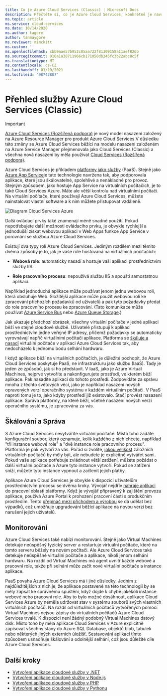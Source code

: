```yaml
---
title: Co je Azure Cloud Services (Classic) | Microsoft Docs
description: Přečtěte si, co je Azure Cloud Services, konkrétně je navržená tak, aby podporovala aplikace, které jsou škálovatelné, spolehlivé a nenákladné pro provoz.
ms.topic: article
ms.service: cloud-services
ms.date: 10/14/2020
ms.author: tagore
author: tanmaygore
ms.reviewer: mimckitt
ms.custom: ''
ms.openlocfilehash: cbb9aae57b952c05aa722f81309158a11aef826b
ms.sourcegitcommit: 910a1a38711966cb171050db245fc3b22abc8c5f
ms.translationtype: MT
ms.contentlocale: cs-CZ
ms.lasthandoff: 03/19/2021
ms.locfileid: "98742807"
---
```

# <a name="overview-of-azure-cloud-services-classic"></a>Přehled služby Azure Cloud Services (Classic)

> [!IMPORTANT]
> [Azure Cloud Services (Rozšířená podpora)](../cloud-services-extended-support/overview.md) je nový model nasazení založený na Azure Resource Manager pro produkt Azure Cloud Services.V důsledku této změny se Azure Cloud Services běžící na modelu nasazení založeném na Azure Service Manager přejmenovala jako Cloud Services (Classic) a všechna nová nasazení by měla používat [Cloud Services (Rozšířená podpora)](../cloud-services-extended-support/overview.md).

Azure Cloud Services je příkladem [platformy jako služby](https://azure.microsoft.com/overview/what-is-paas/) (PaaS). Stejně jako [Azure App Service](../app-service/overview.md)je tato technologie navržena tak, aby podporovala aplikace, které jsou škálovatelné, spolehlivé a nenákladné pro provoz. Stejným způsobem, jako hostuje App Service na virtuálních počítačích, je to také Cloud Services Azure. Máte ale větší kontrolu nad virtuálními počítači. Na virtuální počítače, které používají Azure Cloud Services, můžete nainstalovat vlastní software a k nim můžete přistupovat vzdáleně.

![Diagram Cloud Services Azure](./media/cloud-services-choose-me/diagram.png)

Další ovládací prvky také znamenají méně snadné použití. Pokud nepotřebujete další možnosti ovládacího prvku, je obvykle rychlejší a jednodušší získat webovou aplikaci v Web Apps funkce App Service v porovnání se službou Azure Cloud Services.

Existují dva typy rolí Azure Cloud Services. Jediným rozdílem mezi těmito dvěma způsoby je to, jak je vaše role hostovaná na virtuálních počítačích:

* **Webová role**: automaticky nasadí a hostuje vaši aplikaci prostřednictvím služby IIS.

* **Role pracovního procesu**: nepoužívá službu IIS a spouští samostatnou aplikaci.

Například jednoduchá aplikace může používat jenom jednu webovou roli, která obsluhuje Web. Složitější aplikace může použít webovou roli ke zpracování příchozích požadavků od uživatelů a pak tyto požadavky předat do role pracovního procesu ke zpracování. (Tato komunikace může používat [Azure Service Bus](../service-bus-messaging/service-bus-messaging-overview.md) nebo [Azure Queue Storage](../storage/common/storage-introduction.md).)

Jak ukazuje předchozí obrázek, všechny virtuální počítače v jedné aplikaci běží ve stejné cloudové službě. Uživatelé přistupují k aplikaci prostřednictvím jedné veřejné IP adresy, přičemž požadavky se automaticky vyrovnávají napříč virtuálními počítači aplikace. Platforma se [škáluje a nasadí](cloud-services-how-to-scale-portal.md) virtuální počítače v aplikaci Azure Cloud Services tak, aby nedocházelo k jednomu bodu selhání hardwaru.

I když aplikace běží na virtuálních počítačích, je důležité pochopit, že Azure Cloud Services poskytuje PaaS, ne infrastrukturu jako službu (IaaS). Tady je jeden ze způsobů, jak si ho představit. V IaaS, jako je Azure Virtual Machines, nejprve vytvoříte a nakonfigurujete prostředí, ve kterém běží aplikace. Pak nasadíte aplikaci do tohoto prostředí. Zodpovídáte za správu mnoha z těchto světových věcí, jako je například nasazení nových opravených verzí operačního systému v každém virtuálním počítači. V PaaS naproti tomu je to, jako kdyby prostředí již existovalo. Stačí provést nasazení aplikace. Správa platformy, na které běží, včetně nasazení nových verzí operačního systému, je zpracována za vás.

## <a name="scaling-and-management"></a>Škálování a Správa
S Azure Cloud Services nevytváříte virtuální počítače. Místo toho zadáte konfigurační soubor, který oznamuje, kolik každého z nich chcete, například "tři instance webové role" a "dvě instance role pracovního procesu". Platforma je pak vytvoří za vás. Pořád si zvolíte, [jakou velikost](cloud-services-sizes-specs.md) záložních virtuálních počítačů by měly být, ale nebudete je explicitně vytvářet sami. Pokud vaše aplikace potřebuje zvládnout větší zatížení, můžete požádat o další virtuální počítače a Azure tyto instance vytvoří. Pokud se zatížení sníží, můžete tyto instance vypnout a začlenit jejich platby.

Aplikace Azure Cloud Services je obvykle k dispozici uživatelům prostřednictvím procesu se dvěma kroky. Vývojář nejdřív [nahraje aplikaci](cloud-services-how-to-create-deploy-portal.md) do pracovní oblasti platformy. Když je vývojář připravený k zajištění provozu aplikace, používá Azure Portal k prohození pracovní části s produkčním prostředím. Tento [přepínač mezi příchodem a výrobou](cloud-services-how-to-manage-portal.md#swap-deployments-to-promote-a-staged-deployment-to-production) se dá udělat bez výpadků, což umožňuje upgradování běžící aplikace na novou verzi bez narušení jejich uživatelů.

## <a name="monitoring"></a>Monitorování
Azure Cloud Services také nabízí monitorování. Stejně jako Virtual Machines detekuje neúspěšný fyzický server a restartuje virtuální počítače, které na tomto serveru běžely na novém počítači. Ale Azure Cloud Services také detekuje neúspěšné virtuální počítače a aplikace, nikoli jenom selhání hardwaru. Na rozdíl od Virtual Machines má agent uvnitř každé webové a pracovní role, takže při selhání může začít nové virtuální počítače a instance aplikace.

PaaS povaha Azure Cloud Services má i jiné důsledky. Jedním z nejdůležitějších z nich je, že aplikace postavené na této technologii by se měly zapsat ke správnému spuštění, když dojde k chybě jakékoli instance webové nebo pracovní role. Aby to bylo možné dosáhnout, aplikace Cloud Services Azure by neměla udržovat stav v systému souborů svých vlastních virtuálních počítačů. Na rozdíl od virtuálních počítačů vytvořených pomocí Virtual Machines nejsou zápisy do virtuálních počítačů Azure Cloud Services trvalé. K dispozici není žádný podobný Virtual Machines datový disk. Místo toho by měla aplikace Cloud Services v Azure explicitně zapisovat všechny stavy do Azure SQL Database, objektů blob, tabulek nebo některých jiných externích úložišť. Sestavování aplikací tímto způsobem usnadňuje škálování a odolnější selhání, což jsou důležité cíle Azure Cloud Services.

## <a name="next-steps"></a>Další kroky
* [Vytvoření aplikace cloudové služby v .NET](cloud-services-dotnet-get-started.md) 
* [Vytvoření aplikace cloudové služby v Node.js](cloud-services-nodejs-develop-deploy-app.md) 
* [Vytvoření aplikace cloudové služby v PHP](../cloud-services-php-create-web-role.md) 
* [Vytvoření aplikace cloudové služby v Pythonu](cloud-services-python-ptvs.md)






